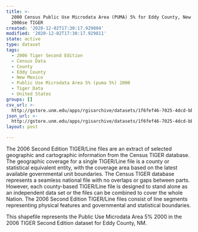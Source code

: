 ```yaml
---
title: >-
  2000 Census Public Use Microdata Area (PUMA) 5% for Eddy County, New Mexico,
  2006se TIGER
created: '2020-12-02T17:30:17.929804'
modified: '2020-12-02T17:30:17.929811'
state: active
type: dataset
tags:
  - 2006 Tiger Second Edition
  - Census Data
  - County
  - Eddy County
  - New Mexico
  - Public Use Microdata Area 5% (puma 5%) 2000
  - Tiger Data
  - United States
groups: []
csv_url: >-
  http://gstore.unm.edu/apps/rgisarchive/datasets/1f6fef46-7025-4dcd-bbee-338a5bafc6b9/tgr2006se_eddy_puma5.derived.csv
json_url: >-
  http://gstore.unm.edu/apps/rgisarchive/datasets/1f6fef46-7025-4dcd-bbee-338a5bafc6b9/tgr2006se_eddy_puma5.derived.json
layout: post

---
```

The 2006 Second Edition TIGER/Line files are an extract of selected geographic and cartographic information from the Census TIGER database.  The geographic coverage for a single TIGER/Line file is a county or statistical equivalent entity, with the coverage area based on the latest available governmental unit boundaries. The Census TIGER database represents a seamless national file with no overlaps or gaps between parts.  However, each county-based TIGER/Line file is designed to stand alone as an independent data set or the files can be combined to cover the whole Nation.  The 2006 Second Edition  TIGER/Line files consist of line segments representing physical features and governmental and statistical boundaries.  

This shapefile represents the Public Use Microdata Area 5% 2000 in the 2006 TIGER Second Edition dataset for Eddy County, NM.
